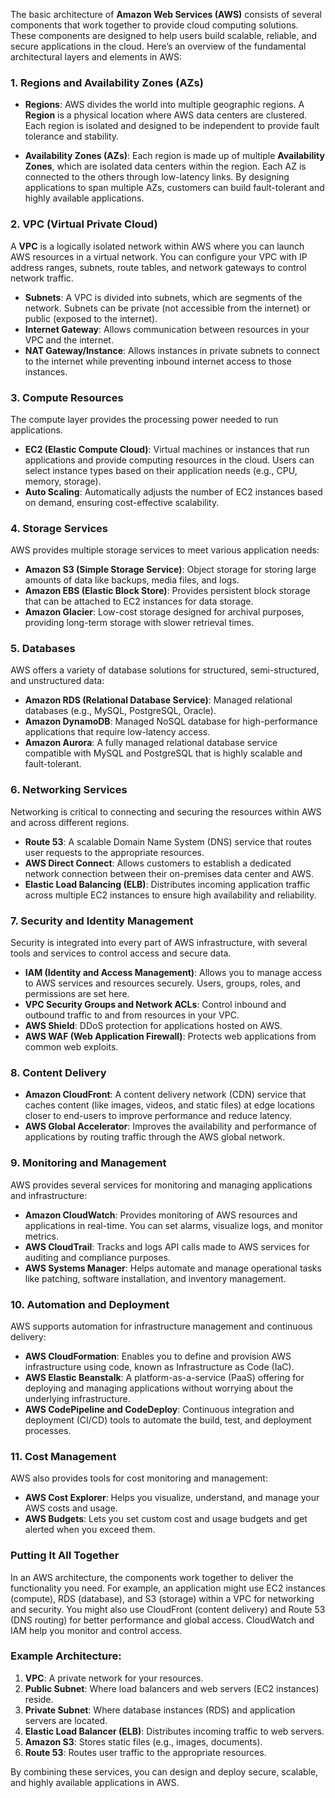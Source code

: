 The basic architecture of **Amazon Web Services (AWS)** consists of several components that work together to provide cloud computing solutions. These components are designed to help users build scalable, reliable, and secure applications in the cloud. Here’s an overview of the fundamental architectural layers and elements in AWS:

### 1. **Regions and Availability Zones (AZs)**

- **Regions**: AWS divides the world into multiple geographic regions. A **Region** is a physical location where AWS data centers are clustered. Each region is isolated and designed to be independent to provide fault tolerance and stability.
  
- **Availability Zones (AZs)**: Each region is made up of multiple **Availability Zones**, which are isolated data centers within the region. Each AZ is connected to the others through low-latency links. By designing applications to span multiple AZs, customers can build fault-tolerant and highly available applications.

### 2. **VPC (Virtual Private Cloud)**
  
A **VPC** is a logically isolated network within AWS where you can launch AWS resources in a virtual network. You can configure your VPC with IP address ranges, subnets, route tables, and network gateways to control network traffic.

- **Subnets**: A VPC is divided into subnets, which are segments of the network. Subnets can be private (not accessible from the internet) or public (exposed to the internet).
- **Internet Gateway**: Allows communication between resources in your VPC and the internet.
- **NAT Gateway/Instance**: Allows instances in private subnets to connect to the internet while preventing inbound internet access to those instances.

### 3. **Compute Resources**

The compute layer provides the processing power needed to run applications.

- **EC2 (Elastic Compute Cloud)**: Virtual machines or instances that run applications and provide computing resources in the cloud. Users can select instance types based on their application needs (e.g., CPU, memory, storage).
- **Auto Scaling**: Automatically adjusts the number of EC2 instances based on demand, ensuring cost-effective scalability.

### 4. **Storage Services**

AWS provides multiple storage services to meet various application needs:

- **Amazon S3 (Simple Storage Service)**: Object storage for storing large amounts of data like backups, media files, and logs.
- **Amazon EBS (Elastic Block Store)**: Provides persistent block storage that can be attached to EC2 instances for data storage.
- **Amazon Glacier**: Low-cost storage designed for archival purposes, providing long-term storage with slower retrieval times.

### 5. **Databases**

AWS offers a variety of database solutions for structured, semi-structured, and unstructured data:

- **Amazon RDS (Relational Database Service)**: Managed relational databases (e.g., MySQL, PostgreSQL, Oracle).
- **Amazon DynamoDB**: Managed NoSQL database for high-performance applications that require low-latency access.
- **Amazon Aurora**: A fully managed relational database service compatible with MySQL and PostgreSQL that is highly scalable and fault-tolerant.

### 6. **Networking Services**

Networking is critical to connecting and securing the resources within AWS and across different regions.

- **Route 53**: A scalable Domain Name System (DNS) service that routes user requests to the appropriate resources.
- **AWS Direct Connect**: Allows customers to establish a dedicated network connection between their on-premises data center and AWS.
- **Elastic Load Balancing (ELB)**: Distributes incoming application traffic across multiple EC2 instances to ensure high availability and reliability.

### 7. **Security and Identity Management**

Security is integrated into every part of AWS infrastructure, with several tools and services to control access and secure data.

- **IAM (Identity and Access Management)**: Allows you to manage access to AWS services and resources securely. Users, groups, roles, and permissions are set here.
- **VPC Security Groups and Network ACLs**: Control inbound and outbound traffic to and from resources in your VPC.
- **AWS Shield**: DDoS protection for applications hosted on AWS.
- **AWS WAF (Web Application Firewall)**: Protects web applications from common web exploits.

### 8. **Content Delivery**

- **Amazon CloudFront**: A content delivery network (CDN) service that caches content (like images, videos, and static files) at edge locations closer to end-users to improve performance and reduce latency.
- **AWS Global Accelerator**: Improves the availability and performance of applications by routing traffic through the AWS global network.

### 9. **Monitoring and Management**

AWS provides several services for monitoring and managing applications and infrastructure:

- **Amazon CloudWatch**: Provides monitoring of AWS resources and applications in real-time. You can set alarms, visualize logs, and monitor metrics.
- **AWS CloudTrail**: Tracks and logs API calls made to AWS services for auditing and compliance purposes.
- **AWS Systems Manager**: Helps automate and manage operational tasks like patching, software installation, and inventory management.

### 10. **Automation and Deployment**

AWS supports automation for infrastructure management and continuous delivery:

- **AWS CloudFormation**: Enables you to define and provision AWS infrastructure using code, known as Infrastructure as Code (IaC).
- **AWS Elastic Beanstalk**: A platform-as-a-service (PaaS) offering for deploying and managing applications without worrying about the underlying infrastructure.
- **AWS CodePipeline and CodeDeploy**: Continuous integration and deployment (CI/CD) tools to automate the build, test, and deployment processes.

### 11. **Cost Management**

AWS also provides tools for cost monitoring and management:

- **AWS Cost Explorer**: Helps you visualize, understand, and manage your AWS costs and usage.
- **AWS Budgets**: Lets you set custom cost and usage budgets and get alerted when you exceed them.

### Putting It All Together

In an AWS architecture, the components work together to deliver the functionality you need. For example, an application might use EC2 instances (compute), RDS (database), and S3 (storage) within a VPC for networking and security. You might also use CloudFront (content delivery) and Route 53 (DNS routing) for better performance and global access. CloudWatch and IAM help you monitor and control access.

### Example Architecture:

1. **VPC**: A private network for your resources.
2. **Public Subnet**: Where load balancers and web servers (EC2 instances) reside.
3. **Private Subnet**: Where database instances (RDS) and application servers are located.
4. **Elastic Load Balancer (ELB)**: Distributes incoming traffic to web servers.
5. **Amazon S3**: Stores static files (e.g., images, documents).
6. **Route 53**: Routes user traffic to the appropriate resources.

By combining these services, you can design and deploy secure, scalable, and highly available applications in AWS.
